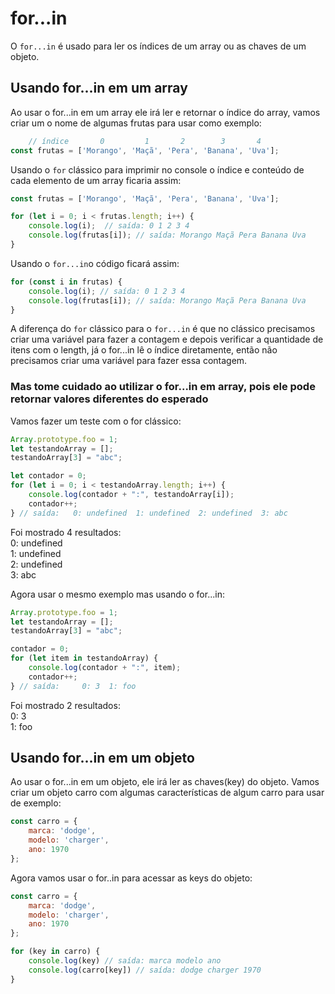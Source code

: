 # for...in

O `for...in` é usado para ler os índices de um array ou as chaves de um objeto.

## Usando for...in em um array

Ao usar o for...in em um array ele irá ler e retornar o índice do array, vamos criar um o nome de algumas frutas para usar como exemplo:

```js
    // índice       0         1       2        3       4
const frutas = ['Morango', 'Maçã', 'Pera', 'Banana', 'Uva'];
```

Usando o `for` clássico para imprimir no console o índice e conteúdo de cada elemento de um array ficaria assim:

```js
const frutas = ['Morango', 'Maçã', 'Pera', 'Banana', 'Uva'];

for (let i = 0; i < frutas.length; i++) {
    console.log(i);  // saída: 0 1 2 3 4
    console.log(frutas[i]); // saída: Morango Maçã Pera Banana Uva
}
```

Usando o `for...in`o código ficará assim:

```js
for (const i in frutas) {
    console.log(i); // saída: 0 1 2 3 4
    console.log(frutas[i]); // saída: Morango Maçã Pera Banana Uva
}
```

A diferença do `for` clássico para o `for...in` é que no clássico precisamos criar uma variável para fazer a contagem e depois verificar a quantidade de itens com o length, já o for...in lê o índice diretamente, então não precisamos criar uma variável para fazer essa contagem.

### Mas tome cuidado ao utilizar o for...in em array, pois ele pode retornar valores diferentes do esperado

Vamos fazer um teste com o for clássico:

```js
Array.prototype.foo = 1;
let testandoArray = [];
testandoArray[3] = "abc";

let contador = 0;
for (let i = 0; i < testandoArray.length; i++) {
    console.log(contador + ":", testandoArray[i]);
    contador++;
} // saída:   0: undefined  1: undefined  2: undefined  3: abc
```

Foi mostrado 4 resultados:  
0: undefined  
1: undefined  
2: undefined  
3: abc

Agora usar o mesmo exemplo mas usando o for...in:

```js
Array.prototype.foo = 1;
let testandoArray = [];
testandoArray[3] = "abc";

contador = 0;
for (let item in testandoArray) {
    console.log(contador + ":", item);
    contador++;
} // saída:     0: 3  1: foo
```

Foi mostrado 2 resultados:  
0: 3  
1: foo  

## Usando for...in em um objeto

Ao usar o for...in em um objeto, ele irá ler as chaves(key) do objeto. Vamos criar um objeto carro com algumas características de algum carro para usar de exemplo:

```js
const carro = {
    marca: 'dodge',
    modelo: 'charger',
    ano: 1970
};
```

Agora vamos usar o for..in para acessar as keys do objeto:

```js
const carro = {
    marca: 'dodge',
    modelo: 'charger',
    ano: 1970
};

for (key in carro) {
    console.log(key) // saída: marca modelo ano
    console.log(carro[key]) // saída: dodge charger 1970
}
```
